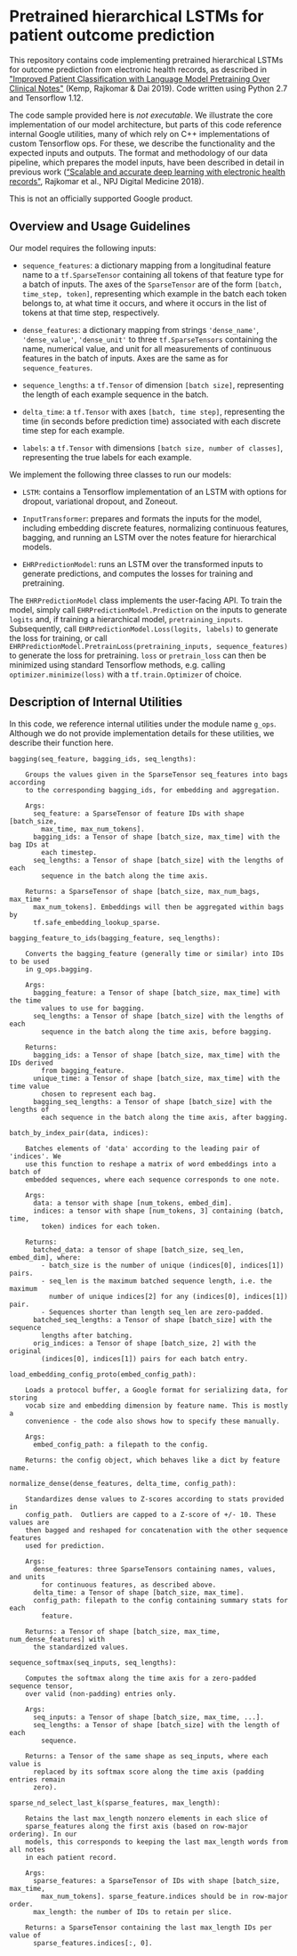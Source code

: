# Pretrained hierarchical LSTMs for patient outcome prediction

This repository contains code implementing pretrained hierarchical LSTMs for
outcome prediction from electronic health records, as described in ["Improved
Patient Classification with Language Model Pretraining Over Clinical
Notes"](https://arxiv.org/abs/1909.03039) (Kemp, Rajkomar & Dai 2019). Code
written using Python 2.7 and Tensorflow 1.12.

The code sample provided here is *not executable*. We illustrate the core
implementation of our model architecture, but parts of this code reference
internal Google utilities, many of which rely on C++ implementations of custom
Tensorflow ops. For these, we describe the functionality and the expected inputs
and outputs. The format and methodology of our data pipeline, which prepares the
model inputs, have been described in detail in previous work
([“Scalable and accurate deep learning with electronic health records"](https://www.nature.com/articles/s41746-018-0029-1),
Rajkomar et al., NPJ Digital Medicine 2018).

This is not an officially supported Google product.

## Overview and Usage Guidelines

Our model requires the following inputs:

*   `sequence_features`: a dictionary mapping from a longitudinal feature name
    to a `tf.SparseTensor` containing all tokens of that feature type for a
    batch of inputs. The axes of the `SparseTensor` are of the form `[batch,
    time_step, token]`, representing which example in the batch each token
    belongs to, at what time it occurs, and where it occurs in the list of
    tokens at that time step, respectively.

*   `dense_features`: a dictionary mapping from strings `'dense_name'`,
    `'dense_value'`, `'dense_unit'` to three `tf.SparseTensors` containing the
    name, numerical value, and unit for all measurements of continuous features
    in the batch of inputs. Axes are the same as for `sequence_features`.

*   `sequence_lengths`: a `tf.Tensor` of dimension `[batch size]`, representing
    the length of each example sequence in the batch.

*   `delta_time`: a `tf.Tensor` with axes `[batch, time step]`, representing the
    time (in seconds before prediction time) associated with each discrete time
    step for each example.

*   `labels`: a `tf.Tensor` with dimensions `[batch size, number of classes]`,
    representing the true labels for each example.

We implement the following three classes to run our models:

*   `LSTM`: contains a Tensorflow implementation of an LSTM with options for
    dropout, variational dropout, and Zoneout.

*   `InputTransformer`: prepares and formats the inputs for the model, including
    embedding discrete features, normalizing continuous features, bagging, and
    running an LSTM over the notes feature for hierarchical models.

*   `EHRPredictionModel`: runs an LSTM over the transformed inputs to generate
    predictions, and computes the losses for training and pretraining.

The `EHRPredictionModel` class implements the user-facing API. To train the
model, simply call `EHRPredictionModel.Prediction` on the inputs to generate
`logits` and, if training a hierarchical model, `pretraining_inputs`.
Subsequently, call `EHRPredictionModel.Loss(logits, labels)` to generate the
loss for training, or call `EHRPredictionModel.PretrainLoss(pretraining_inputs,
sequence_features)` to generate the loss for pretraining. `loss` or
`pretrain_loss` can then be minimized using standard Tensorflow methods, e.g.
calling `optimizer.minimize(loss)` with a `tf.train.Optimizer` of choice.

## Description of Internal Utilities

In this code, we reference internal utilities under the module name `g_ops`.
Although we do not provide implementation details for these utilities, we
describe their function here.

```
bagging(seq_feature, bagging_ids, seq_lengths):

    Groups the values given in the SparseTensor seq_features into bags according
    to the corresponding bagging_ids, for embedding and aggregation.

    Args:
      seq_feature: a SparseTensor of feature IDs with shape [batch_size,
        max_time, max_num_tokens].
      bagging_ids: a Tensor of shape [batch_size, max_time] with the bag IDs at
        each timestep.
      seq_lengths: a Tensor of shape [batch_size] with the lengths of each
        sequence in the batch along the time axis.

    Returns: a SparseTensor of shape [batch_size, max_num_bags, max_time *
      max_num_tokens]. Embeddings will then be aggregated within bags by
      tf.safe_embedding_lookup_sparse.

bagging_feature_to_ids(bagging_feature, seq_lengths):

    Converts the bagging_feature (generally time or similar) into IDs to be used
    in g_ops.bagging.

    Args:
      bagging_feature: a Tensor of shape [batch_size, max_time] with the time
        values to use for bagging.
      seq_lengths: a Tensor of shape [batch_size] with the lengths of each
        sequence in the batch along the time axis, before bagging.

    Returns:
      bagging_ids: a Tensor of shape [batch_size, max_time] with the IDs derived
        from bagging_feature.
      unique_time: a Tensor of shape [batch_size, max_time] with the time value
        chosen to represent each bag.
      bagging_seq_lengths: a Tensor of shape [batch_size] with the lengths of
        each sequence in the batch along the time axis, after bagging.

batch_by_index_pair(data, indices):

    Batches elements of 'data' according to the leading pair of 'indices'. We
    use this function to reshape a matrix of word embeddings into a batch of
    embedded sequences, where each sequence corresponds to one note.

    Args:
      data: a tensor with shape [num_tokens, embed_dim].
      indices: a tensor with shape [num_tokens, 3] containing (batch, time,
        token) indices for each token.

    Returns:
      batched_data: a tensor of shape [batch_size, seq_len, embed_dim], where:
        - batch_size is the number of unique (indices[0], indices[1]) pairs.
        - seq_len is the maximum batched sequence length, i.e. the maximum
          number of unique indices[2] for any (indices[0], indices[1]) pair.
        - Sequences shorter than length seq_len are zero-padded.
      batched_seq_lengths: a Tensor of shape [batch_size] with the sequence
        lengths after batching.
      orig_indices: a Tensor of shape [batch_size, 2] with the original
        (indices[0], indices[1]) pairs for each batch entry.

load_embedding_config_proto(embed_config_path):

    Loads a protocol buffer, a Google format for serializing data, for storing
    vocab size and embedding dimension by feature name. This is mostly a
    convenience - the code also shows how to specify these manually.

    Args:
      embed_config_path: a filepath to the config.

    Returns: the config object, which behaves like a dict by feature name.

normalize_dense(dense_features, delta_time, config_path):

    Standardizes dense values to Z-scores according to stats provided in
    config_path.  Outliers are capped to a Z-score of +/- 10. These values are
    then bagged and reshaped for concatenation with the other sequence features
    used for prediction.

    Args:
      dense_features: three SparseTensors containing names, values, and units
        for continuous features, as described above.
      delta_time: a Tensor of shape [batch_size, max_time].
      config_path: filepath to the config containing summary stats for each
        feature.

    Returns: a Tensor of shape [batch_size, max_time, num_dense_features] with
      the standardized values.

sequence_softmax(seq_inputs, seq_lengths):

    Computes the softmax along the time axis for a zero-padded sequence tensor,
    over valid (non-padding) entries only.

    Args:
      seq_inputs: a Tensor of shape [batch_size, max_time, ...].
      seq_lengths: a Tensor of shape [batch_size] with the length of each
        sequence.

    Returns: a Tensor of the same shape as seq_inputs, where each value is
      replaced by its softmax score along the time axis (padding entries remain
      zero).

sparse_nd_select_last_k(sparse_features, max_length):

    Retains the last max_length nonzero elements in each slice of
    sparse_features along the first axis (based on row-major ordering). In our
    models, this corresponds to keeping the last max_length words from all notes
    in each patient record.

    Args:
      sparse_features: a SparseTensor of IDs with shape [batch_size, max_time,
        max_num_tokens]. sparse_feature.indices should be in row-major order.
      max_length: the number of IDs to retain per slice.

    Returns: a SparseTensor containing the last max_length IDs per value of
      sparse_features.indices[:, 0].
```
